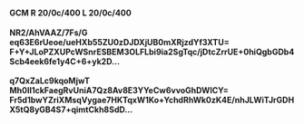 #### GCM R 20/0c/400 L 20/0c/400
**NR2/AhVAAZ/7Fs/G**<br/>**eq63E6rUeoe/ueHXb55ZU0zDJDXjUB0mXRjzdYf3XTU=**<br/>**F+Y+JLoPZXUPcWSnrESBEM3OLFLbi9ia2SgTqc/jDtcZrrUE+0hiQgbGDb4Scb4eek6fe1y4C+6+yk2D...**<br/><br/>
**q7QxZaLc9kqoMjwT**<br/>**Mh0Il1ckFaegRvUniA7Qz8Av8E3YYeCw6vvoGhDWlCY=**<br/>**Fr5d1bwYZriXMsqVygae7HKTqxW1Ko+YchdRhWk0zK4E/nhJLWiTJrGDHX5tQ8yGB4S7+qimtCkh8SdD...**